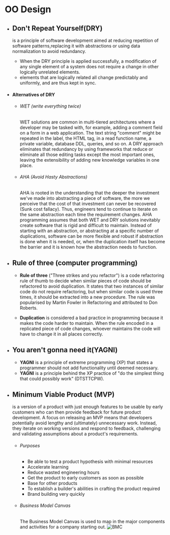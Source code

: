 # OO Design
* ## Don't Repeat Yourself(DRY)
    is a principle of software development aimed at reducing repetition of software patterns,replacing it with abstractions or using data normalization to avoid redundancy.

    - When the DRY principle is applied successfully, a modification of any single element of a system does not require a change in other logically unrelated elements. 
    -  elements that are logically related all change predictably and uniformly, and are thus kept in sync.

* #### Alternatives of DRY
    - ###### WET (write everything twice)
        WET solutions are common in multi-tiered architectures where a developer may be tasked with, for example, adding a comment field on a form in a web application. The text string "comment" might be repeated in the label, the HTML tag, in a read function name, a private variable, database DDL, queries, and so on. A DRY approach eliminates that redundancy by using frameworks that reduce or eliminate all those editing tasks except the most important ones, leaving the extensibility of adding new knowledge variables in one place.
    - ###### AHA (Avoid Hasty Abstractions)
        AHA is rooted in the understanding that the deeper the investment we've made into abstracting a piece of software, the more we perceive that the cost of that investment can never be recovered (Sunk cost fallacy). Thus, engineers tend to continue to iterate on the same abstraction each time the requirement changes. AHA programming assumes that both WET and DRY solutions inevitably create software that is rigid and difficult to maintain. Instead of starting with an abstraction, or abstracting at a specific number of duplications, software can be more flexible and robust if abstraction is done when it is needed, or, when the duplication itself has become the barrier and it is known how the abstraction needs to function.

* ## Rule of three (computer programming)
    - **Rule of three** ("Three strikes and you refactor") is a code refactoring rule of thumb to decide when similar pieces of code should be refactored to avoid duplication. It states that two instances of similar code do not require refactoring, but when similar code is used three times, it should be extracted into a new procedure. The rule was popularised by Martin Fowler in Refactoring and attributed to Don Roberts.

    - **Duplication** is considered a bad practice in programming because it makes the code harder to maintain. When the rule encoded in a replicated piece of code changes, whoever maintains the code will have to change it in all places correctly.

* ## You aren't gonna need it(YAGNI)
    - **YAGNI** is a principle of extreme programming (XP) that states a programmer should not add functionality until deemed necessary.
    - **YAGNI** is a principle behind the XP practice of "do the simplest thing that could possibly work" (DTSTTCPW).
* ## Minimum Viable Product (MVP) 
    is a version of a product with just enough features to be usable by early customers who can then provide feedback for future product development.
    A focus on releasing an MVP means that developers potentially avoid lengthy and (ultimately) unnecessary work. Instead, they iterate on working versions and respond to feedback, challenging and validating assumptions about a product's requirements.
     - ###### Purposes
        - Be able to test a product hypothesis with minimal resources
        - Accelerate learning
        - Reduce wasted engineering hours
        - Get the product to early customers as soon as possible
        - Base for other products
        - To establish a builder's abilities in crafting the product required
        - Brand building very quickly

    -  ###### Business Model Canvas
        The Business Model Canvas is used to map in the major components and activities for a company starting out.
        ![BMC](https://businessmodelanalyst.com/wp-content/uploads/2021/05/Canva-Business-Model-Canvas-1024x576.jpeg)




